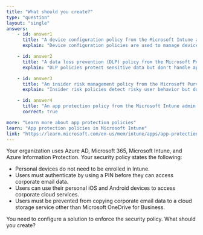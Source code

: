 ```yaml
---
title: "What should you create?"
type: "question"
layout: "single"
answers:
    - id: answer1
      title: "A device configuration policy from the Microsoft Intune admin center"
      explain: "Device configuration policies are used to manage device settings, not app data protection"

    - id: answer2
      title: "A data loss prevention (DLP) policy from the Microsoft Purview compliance portal"
      explain: "DLP policies protect sensitive data but don't handle app authentication or data copying between apps"

    - id: answer3
      title: "An insider risk management policy from the Microsoft Purview compliance portal"
      explain: "Insider risk policies detect risky user behavior but don't control app data access"

    - id: answer4
      title: "An app protection policy from the Microsoft Intune admin center"
      correct: true

more: "Learn more about app protection policies"
learn: "App protection policies in Microsoft Intune"
link: "https://learn.microsoft.com/en-us/mem/intune/apps/app-protection-policy"
---
```

Your organization uses Azure AD, Microsoft 365, Microsoft Intune, and Azure Information Protection. Your security policy states the following:

- Personal devices do not need to be enrolled in Intune.
- Users must authenticate by using a PIN before they can access corporate email data.
- Users can use their personal iOS and Android devices to access corporate cloud services.
- Users must be prevented from copying corporate email data to a cloud storage service other than Microsoft OneDrive for Business.

You need to configure a solution to enforce the security policy. What should you create?

